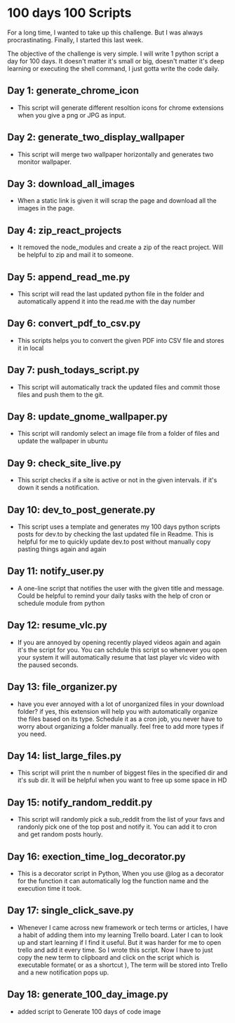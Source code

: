 # 100 days 100 Scripts

For a long time, I wanted to take up this challenge. But I was always procrastinating. Finally, I started this last week. 

The objective of the challenge is very simple. I will write 1 python script a day for 100 days. It doesn't matter it's small or big, doesn't matter it's deep learning or executing the shell command, I just gotta write the code daily. 

## Day 1:  generate_chrome_icon

- This script will generate different resoltion icons for chrome extensions when you give a png or JPG as input.

## Day 2: generate_two_display_wallpaper
- This script will merge two wallpaper horizontally and generates two monitor wallpaper.

## Day 3: download_all_images

- When a static link is given it will scrap the page and download all the images in the page.

## Day 4: zip_react_projects

- It removed the node_modules and create a zip of the react project. Will be helpful to zip and mail it to someone. 

## Day 5: append_read_me.py
- This script will read the last updated python file in the folder and automatically append it into the read.me with the day number


## Day 6: convert_pdf_to_csv.py
- This scripts helps you to convert the given PDF into CSV file and stores it in local


## Day 7: push_todays_script.py
- This script will automatically track the updated files and commit those files and push them to the git.

## Day 8: update_gnome_wallpaper.py
- This script will randomly select an image file from a folder of files and update the wallpaper in ubuntu

## Day 9: check_site_live.py
- This script checks if a site is active or not in the given intervals. if it's down it sends a notification.

## Day 10: dev_to_post_generate.py
- This script uses a template and generates my 100 days python scripts posts for dev.to by checking the last updated file in Readme. This is helpful for me to quickly update dev.to post without manually copy pasting things again and again

## Day 11: notify_user.py
- A one-line script that notifies the user with the given title and message. Could be helpful to remind your daily tasks with the help of cron or schedule module from python

## Day 12: resume_vlc.py
- If you are annoyed by opening recently played videos again and again it's the script for you. You can schdule this script so whenever you open your system it will automatically resume that last player vlc video with the paused seconds.

## Day 13: file_organizer.py
- have you ever annoyed with a lot of unorganized files in your download folder? if yes, this extension will help you with automatically organize the files based on its type. Schedule it as a cron job, you never have to worry about organizing a folder manually.   feel free to add more types if you need.

## Day 14: list_large_files.py
- This script will print the n number of biggest files in the specified dir and it's sub dir. It will be helpful when you want to free up some space in HD

## Day 15: notify_random_reddit.py
- This script will randomly pick a sub_reddit from the list of your favs and randonly pick one of the top post and notify it. You can add it to cron and get random posts hourly.

## Day 16: exection_time_log_decorator.py
- This is a decorator script in Python, When you use @log as a decorator for the function it can automatically log the function name and the execution time it took.

## Day 17: single_click_save.py
- Whenever I came across new framework or tech terms or articles, I have a habit of adding them into my learning Trello board. Later I can to look up and start learning if I find it useful. But it was harder for me to open trello and add it every time. So I wrote this script. Now I have to just copy the new term to clipboard and click on the script which is executable formate( or as a shortcut ), The term will be stored into Trello and a new notification pops up.

## Day 18: generate_100_day_image.py
- added script to Generate 100 days of code image
